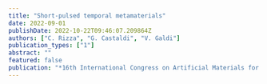 ```yaml
---
title: "Short-pulsed temporal metamaterials"
date: 2022-09-01
publishDate: 2022-10-22T09:46:07.209864Z
authors: ["C. Rizza", "G. Castaldi", "V. Galdi"]
publication_types: ["1"]
abstract: ""
featured: false
publication: "*16th International Congress on Artificial Materials for Novel Wave Phenomena (METAMATERIALS)*"
---
```


